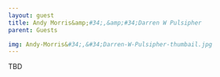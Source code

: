```yaml
---
layout: guest
title: Andy Morris&amp;#34;,&amp;#34;Darren W Pulsipher
parent: Guests

img: Andy-Morris&#34;,&#34;Darren-W-Pulsipher-thumbail.jpg
---
```





TBD
